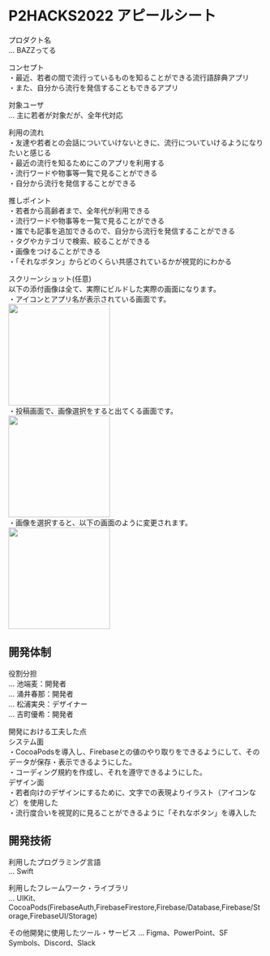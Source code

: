 # P2HACKS2022 アピールシート 

プロダクト名  
... BAZZってる

コンセプト  
・最近、若者の間で流行っているものを知ることができる流行語辞典アプリ
<br>・また、自分から流行を発信することもできるアプリ


対象ユーザ  
... 主に若者が対象だが、全年代対応

利用の流れ  
・友達や若者との会話についていけないときに、流行についていけるようになりたいと感じる
<br>・最近の流行を知るためにこのアプリを利用する
<br>・流行ワードや物事等一覧で見ることができる
<br>・自分から流行を発信することができる

推しポイント  
・若者から高齢者まで、全年代が利用できる
<br>・流行ワードや物事等を一覧で見ることができる
<br>・誰でも記事を追加できるので、自分から流行を発信することができる
<br>・タグやカテゴリで検索、絞ることができる
<br>・画像をつけることができる
<br>・「それなボタン」からどのくらい共感されているかが視覚的にわかる




スクリーンショット(任意)
<br>以下の添付画像は全て、実際にビルドした実際の画面になります。
<br>・アイコンとアプリ名が表示されている画面です。
<br><img src="https://user-images.githubusercontent.com/69063870/208279289-d34a895f-eaad-41ba-81aa-69a87a9542ec.PNG" width = 200>
<br>・投稿画面で、画像選択をすると出てくる画面です。
<br><img src="https://user-images.githubusercontent.com/105780864/208279973-7755ee6d-c2e7-4c38-9878-76b5751f3f78.png" width = 200>
<br>・画像を選択すると、以下の画面のように変更されます。
<br><img src="https://user-images.githubusercontent.com/105780864/208279975-43cd8ac3-2ef0-48ae-864a-5665ffcc9aa2.png" width = 200>

## 開発体制  

役割分担  
...  池端麦：開発者<br>...  涌井春那：開発者<br>...  松浦実央：デザイナー
<br>...  吉町優希：開発者

開発における工夫した点  
システム面
<br>・CocoaPodsを導入し、Firebaseとの値のやり取りをできるようにして、そのデータが保存・表示できるようにした。
<br>・コーディング規約を作成し、それを遵守できるようにした。
<br>デザイン面
<br>・若者向けのデザインにするために、文字での表現よりイラスト（アイコンなど）を使用した
<br>・流行度合いを視覚的に見ることができるように「それなボタン」を導入した


## 開発技術 

利用したプログラミング言語  
...  Swift

利用したフレームワーク・ライブラリ  
...  UIKit、CocoaPods(FirebaseAuth,FirebaseFirestore,Firebase/Database,Firebase/Storage,FirebaseUI/Storage)

その他開発に使用したツール・サービス
...  Figma、PowerPoint、SF Symbols、Discord、Slack
